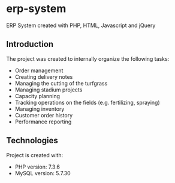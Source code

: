 # erp-system
ERP System created with PHP, HTML, Javascript and jQuery

## Introduction
The project was created to internally organize the following tasks:
* Order management
* Creating delivery notes
* Managing the cutting of the turfgrass
* Managing stadium projects
* Capacity planning
* Tracking operations on the fields (e.g. fertilizing, spraying)
* Managing inventory
* Customer order history
* Performance reporting

## Technologies
Project is created with:
* PHP version: 7.3.6
* MySQL version: 5.7.30

